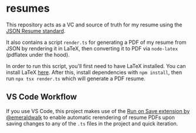 # resumes

This repository acts as a VC and source of truth for my resume using the [JSON Resume standard](https://jsonresume.org/).

It also contains a script `render.ts` for generating a PDF of my resume from JSON by rendering it in LaTeX, then converting it to PDF via `node-latex` (pdflatex under the hood).

In order to run this script, you'll first need to have LaTeX installed. You can install LaTeX [here](https://www.latex-project.org/get/). After this, install dependencies with `npm install`, then run `npx tsx render.ts` which will generate a PDF resume.

## VS Code Workflow

If you use VS Code, this project makes use of the [Run on Save extension by @emeraldwalk](https://marketplace.visualstudio.com/items?itemName=emeraldwalk.RunOnSave) to enable automatic rerendering of resume PDFs upon saving changes to any of the `.ts` files in the project and quick iteration.
